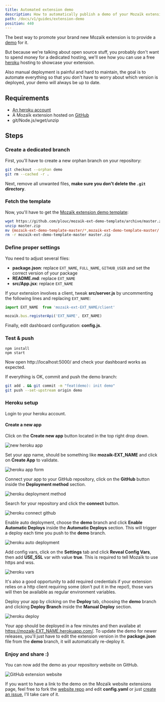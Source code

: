 ```yaml
---
title: Automated extension demo
description: How to automatically publish a demo of your Mozaïk extension (for free)
path: /docs/v1/guides/extension-demo
position: 440
---
```

The best way to promote your brand new Mozaïk extension is to provide a
[demo](http://mozaik.herokuapp.com/) for it.

But because we're talking about open source stuff, you probably don't want to spend
money for a dedicated hosting, we'll see how you can use a free [heroku](https://www.heroku.com/)
hosting to showcase your extension.

Also manual deployment is painful and hard to maintain, the goal is to automate
everything so that you don't have to worry about which version is deployed,
your demo will always be up to date.

## Requirements

- [An heroku account](https://signup.heroku.com/)
- A Mozaïk extension hosted on [GitHub](https://github.com/)
- git/Node.js/wget/unzip

## Steps

### Create a dedicated branch

First, you'll have to create a new orphan branch on your repository:

``` bash
git checkout --orphan demo
git rm --cached -r .
```

Next, remove all unwanted files, **make sure you don't delete the `.git` directory**.

### Fetch the template

Now, you'll have to get the [Mozaïk extension demo template](https://github.com/plouc/mozaik-ext-demo-template):

``` bash
wget https://github.com/plouc/mozaik-ext-demo-template/archive/master.zip
unzip master.zip
mv {mozaik-ext-demo-template-master/*,mozaik-ext-demo-template-master/.*} .
rm -r mozaik-ext-demo-template-master master.zip
```

### Define proper settings

You need to adjust several files:

- **package.json**: replace `EXT_NAME`, `FULL_NAME`, `GITHUB_USER` and set the correct version of your package
- **README.md**: replace `EXT_NAME`
- **src/App.jsx**: replace `EXT_NAME`

If your extension involves a client, tweak **src/server.js** by uncommenting the following lines and replacing `EXT_NAME`:

``` javascript
import EXT_NAME  from 'mozaik-ext-EXT_NAME/client'

mozaik.bus.registerApi('EXT_NAME', EXT_NAME)
```

Finally, edit dashboard configuration: **config.js**.

### Test & push

```
npm install
npm start
```

Now open http://localhost:5000/ and check your dashboard works as expected.

If everything is OK, commit and push the demo branch:

``` bash
git add . && git commit -m "feat(demo): init demo"
git push --set-upstream origin demo
```

### Heroku setup

Login to your heroku account.

#### Create a new app

Click on the **Create new app** button located in the top right drop down.

![new heroku app](/images/extension-demo/heroku-create-app.png)

Set your app name, should be something like **mozaik-EXT_NAME** and
click on **Create App** to validate.

![heroku app form](/images/extension-demo/heroku-create-app-form.png)

Connect your app to your GitHub repository,
click on the **GitHub** button inside the **Deployment method** section.

![heroku deployment method](/images/extension-demo/heroku-deploy-method.png)

Search for your repository and click the **connect** button.

![heroku connect github](/images/extension-demo/heroku-connect-github.png)

Enable auto deployment, choose the **demo** branch and click **Enable Automatic Deploys**
inside the **Automatic Deploys** section. This will trigger a deploy each time
you push to the **demo** branch.

![heroku auto deployment](/images/extension-demo/heroku-auto-deploy.png)

Add config vars, click on the **Settings** tab and click **Reveal Config Vars**,
then add **USE_SSL** var with value **true**. This is required to tell Mozaïk to use
https and wss.

![heroku vars](/images/extension-demo/heroku-vars.png)

It's also a good opportunity to add required credentials if your extension
relies on a http client requiring some (don't put it in the repo!),
those vars will then be available as regular environment variables.

Deploy your app by clicking on the **Deploy** tab, choosing the **demo** branch
and clicking **Deploy Branch** inside the **Manual Deploy** section.

![heroku deploy](/images/extension-demo/heroku-deploy.png)

Your app should be deployed in a few minutes and then availabe at https://mozaik-EXT_NAME.herokuapp.com/.
To update the demo for newer releases, you'll just have to edit the extension version in the
**package.json** file from the **demo** branch, it will automatically re-deploy it.

### Enjoy and share :)

You can now add the demo as your repository website on GitHub.

![GitHub extension website](/images/extension-demo/github-extension-website.png)

If you want to have a link to the demo on the Mozaïk website extensions page,
feel free to fork the [website repo](https://github.com/plouc/mozaik-website/)
and edit **config.yaml** or just [create an issue](https://github.com/plouc/mozaik-website/issues/new),
I'll take care of it.

